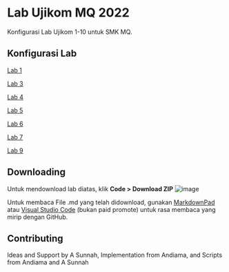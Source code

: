 # Lab Ujikom MQ 2022

Konfigurasi Lab Ujikom 1-10 untuk SMK MQ.

## Konfigurasi Lab
[Lab 1](https://github.com/ujikomidn/Ujikom-IDN-2022/blob/main/Configuration/Lab1.md)

[Lab 3](https://github.com/ujikomidn/Ujikom-IDN-2022/blob/main/Configuration/Lab3.md)

[Lab 4](https://github.com/ujikomidn/Ujikom-IDN-2022/blob/main/Configuration/Lab4.md)

[Lab 5](https://github.com/ujikomidn/Ujikom-IDN-2022/blob/main/Configuration/Lab5.md)

[Lab 6](https://github.com/ujikomidn/Ujikom-IDN-2022/blob/main/Configuration/Lab6.md)

[Lab 7](https://github.com/ujikomidn/Ujikom-IDN-2022/blob/main/Configuration/Lab7.md)

[Lab 9](https://github.com/ujikomidn/Ujikom-IDN-2022/blob/main/Configuration/Lab9.md)

## Downloading
Untuk mendownload lab diatas, klik
**Code > Download ZIP**
![image](https://user-images.githubusercontent.com/100014814/157188328-9a6b93a9-465b-4535-ad4d-ce7697ca6a32.png)

Untuk membaca File .md yang telah didownload, gunakan [MarkdownPad](http://markdownpad.com/) atau [Visual Studio Code](https://code.visualstudio.com/download#) (bukan paid promote) untuk rasa membaca yang mirip dengan GitHub.

## Contributing
Ideas and Support by A Sunnah, Implementation from Andiama, and Scripts from Andiama and A Sunnah
